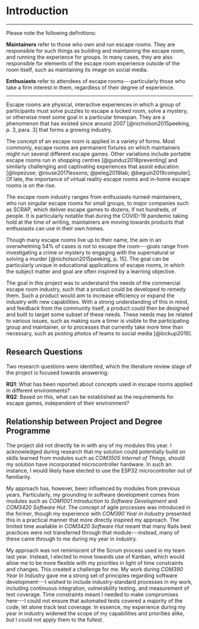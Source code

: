 
# Introduction

<!--
The introduction has several purposes. Clearly one is to set the scene for the
project by giving a little relevant background information - try to grab the
reader's interest early. Another is to clearly elucidate the aims and objectives
of the project and the constraints that might affect the way in which the
project is carried out. If the project involves the solution of a specific
problem or the production of a specific system this should be clearly specified
in an informal way. Finally, the introduction should summarise the remaining
chapters of the dissertation, in effect giving the reader an overview of what is
to come.

The type of project will dictate the content and structure of the following
chapters and you should discuss this with your supervisor. For example, for a
theoretical project it is likely that several chapters will be devoted to
constructing the theoretical foundations for the project and will consist of
your own interpretation and synthesis of existing work with suitable examples
discussed throughout. A sequence of chapters that cover theoretical framework,
conditions and assumptions and theory application and comparisons may be
appropriate. For an experimental project, the experimental goals, design,
execution and evaluation might be covered. What now follows is a typical
structure for a 'design and build' project. 

At the end of chapter 1, you should include a brief discussion of your view of
the relationship between your project, and your degree programme. In your
discussion, you should mention any advantages or challenges created by this
relationship.
-->

---

Please note the following definitions:

**Maintainers** refer to those who own and run escape rooms. They are
responsible for such things as building and maintaining the escape room, and
running the experience for groups. In many cases, they are also responsible for
elements of the escape room experience outside of the room itself, such as
maintaining its image on social media.

**Enthusiasts** refer to attendees of escape rooms---particularly those who take
a firm interest in them, regardless of their degree of experience. 

---

Escape rooms are physical, interactive experiences in which a group of
participants must solve puzzles to escape a locked room, solve a mystery, or
otherwise meet some goal in a particular timespan. They are a phenomenon that
has existed since around 2007 [@nicholson2015peeking, p. 3, para. 3] that
forms a growing industry.

The concept of an escape room is applied in a variety of forms. Most commonly,
escape rooms are permanent fixtures on which maintainers might run several
different escape games. Other variations include portable escape rooms run in
shopping centres [@gunduz2018preventing] and similarly challenging and
captivating experiences that assist education [@lopezuse; @rouse2017lessons;
@peleg2019lab; @beguin2019computer]. Of late, the importance of virtual reality
escape rooms and in-home escape rooms is on the rise.

The escape room industry ranges from enthusiasts-turned-maintainers, who run
singular escape rooms for small groups, to major companies such as SCRAP, which
deliver escape games to dozens, if not hundreds, of people. It is particularly
notable that during the COVID-19 pandemic taking hold at the time of writing,
maintainers are moving towards products that enthusiasts can use in their own
homes.

Though many escape rooms live up to their name, the aim in an overwhelming 54%
of cases is not to escape the room---goals range from investigating a crime or
mystery to engaging with the supernatural or solving a murder
[@nicholson2015peeking, p. 15]. The goal can be particularly unique in
educational applications of escape rooms, in which the subject matter and goal
are often inspired by a learning objective.

The goal in this project was to understand the needs of the commercial escape
room industry, such that a product could be developed to remedy them. Such a
product would aim to increase efficiency or expand the industry with new
capabilities. With a strong understanding of this in mind, and feedback from the
community itself, a product could then be designed and built to target some
subset of these needs. These needs may be related to various issues, such as
making sure a timer is visible to the participating group and maintainer, or to
processes that currently take more time than necessary, such as posting photos
of teams to social media [@lockup2019].

## Research Questions

Two research questions were identified, which the literature review stage of the
project is focused towards answering:

**RQ1**: What has been reported about concepts used in escape rooms applied in
different environments?   
**RQ2**: Based on this, what can be established as the requirements for escape
games, independent of their environment?

## Relationship between Project and Degree Programme

The project did not directly tie in with any of my modules this year. I
acknowledged during research that my solution could potentially build on skills
learned from modules such as *COM3505 Internet of Things*, should my solution
have incorporated microcontroller hardware. In such an instance, I would likely
have elected to use the ESP32 microcontroller out of familiarity.

My approach has, however, been influenced by modules from previous years.
Particularly, my grounding in software development comes from modules such as
*COM1001 Introduction to Software Development* and *COM3420 Software Hut*. The
concept of agile processes was introduced in the former, though my experience
with *COM390 Year in Industry* presented this in a practical manner that more
directly inspired my approach. The limited time available in *COM3420 Software
Hut* meant that many Rails best practices were not transferred through that
module---instead, many of these came through to me during my year in industry.

My approach was not reminiscent of the Scrum process used in my team last year.
Instead, I elected to move towards use of Kanban, which would allow me to be
more flexible with my priorities in light of time constraints and changes. This
created a challenge for me. My work during *COM390 Year In Industry* gave me a
strong set of principles regarding software development---I wished to include
industry-standard processes in my work, including continuous integration,
vulnerability testing, and measurement of test coverage. Time constraints meant
I needed to make compromises here---I could not ensure that automated tests
covered a majority of the code, let alone track test coverage. In essence, my
experience during my year in industry widened the scope of my capabilities and
priorities alike, but I could not apply them to the fullest.